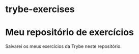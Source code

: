 # trybe-exercises
# Meu repositório de exercícios
Salvarei os meus exercícios da Trybe neste repositório.
